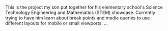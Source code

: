 This is the project my son put together for his elementary school's Science Technology Engineering and Mathematics (STEM) showcase.  Currently trying to have him learn about break points and media queries to use different layouts for mobile or small viewports.
...
